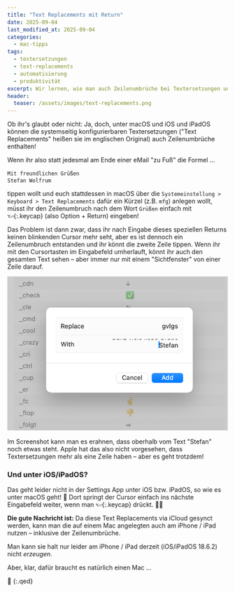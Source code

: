 ```yaml
---
title: "Text Replacements mit Return"
date: 2025-09-04
last_modified_at: 2025-09-04
categories:
  - mac-tipps
tags:
  - textersetzungen
  - text-replacements
  - automatisierung
  - produktivität
excerpt: Wir lernen, wie man auch Zeilenumbrüche bei Textersetzungen unter macOS, iOS, iPadOS einbauen kann.
header:
  teaser: /assets/images/text-replacements.png
---
```


Ob ihr's glaubt oder nicht: Ja, doch, unter macOS und iOS und iPadOS können die systemseitig konfigurierbaren Textersetzungen ("Text Replacements" heißen sie im englischen Original) auch Zeilenumbrüche enthalten! 

Wenn ihr also statt jedesmal am Ende einer eMail "zu Fuß" die Formel ...

```
Mit freundlichen Grüßen
Stefan Wolfrum
```

tippen wollt und euch stattdessen in macOS über die `Systemeinstellung > Keyboard > Text Replacements` dafür ein Kürzel (z.B. `mfg`) anlegen wollt, müsst ihr den Zeilenumbruch nach dem Wort `Grüßen` einfach mit `⌥⏎`{:.keycap} (also Option + Return) eingeben!

Das Problem ist dann zwar, dass ihr nach Eingabe dieses speziellen Returns keinen blinkenden Cursor mehr seht, aber es ist dennoch ein Zeilenumbruch entstanden und ihr könnt die zweite Zeile tippen. Wenn ihr mit den Cursortasten im Eingabefeld umherlauft, könnt ihr auch den gesamten Text sehen – aber immer nur mit einem "Sichtfenster" von einer Zeile darauf.

![](/assets/images/text-replacements.png)

Im Screenshot kann man es erahnen, dass oberhalb vom Text "Stefan" noch etwas steht. Apple hat das also nicht vorgesehen, dass Textersetzungen mehr als eine Zeile haben – aber es geht trotzdem!

### Und unter iOS/iPadOS?

Das geht leider nicht in der Settings App unter iOS bzw. iPadOS, so wie es unter macOS geht! 🙁 Dort springt der Cursor einfach ins nächste Eingabefeld weiter, wenn man `⌥⏎`{:.keycap} drückt. 🤷‍♂️

**Die gute Nachricht ist:** Da diese Text Replacements via iCloud gesynct werden, kann man die auf einem Mac angelegten auch am iPhone / iPad nutzen – inklusive der Zeilenumbrüche.

Man kann sie halt nur leider am iPhone / iPad derzeit (iOS/iPadOS 18.6.2) nicht _erzeugen_.

Aber, klar, dafür braucht es natürlich einen Mac …

🔲
{:.qed}